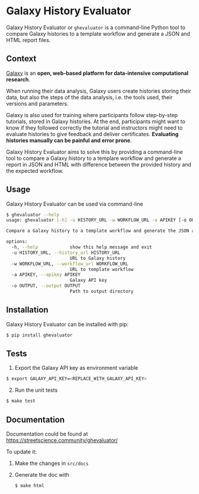 Galaxy History Evaluator
========================

Galaxy History Evaluator or `ghevaluator` is a command-line Python tool to compare Galaxy histories to a template workflow and generate a JSON and HTML report files.

## Context

[Galaxy](https://galaxyproject.org/) is an **open, web-based platform for data-intensive computational research**.

When running their data analysis, Galaxy users create histories storing their data, but also the steps of the data analysis, i.e. the tools used, their versions and parameters.

Galaxy is also used for training where participants follow step-by-step tutorials, stored in Galaxy histories. At the end, participants might want to know if they followed correctly the tutorial and instructors might need to evaluate histories to give feedback and deliver certificates.
**Evaluating histories manually can be painful and error prone**.

Galaxy History Evaluator aims to solve this by providing a command-line tool to compare a Galaxy history to a templare workflow and generate a report in JSON and HTML with difference between the provided history and the expected workflow.

## Usage

Galaxy History Evaluator can be used via command-line

```bash
$ ghevaluator --help
usage: ghevaluator [-h] -u HISTORY_URL -w WORKFLOW_URL -a APIKEY [-o OUTPUT]

Compare a Galaxy history to a template workflow and generate the JSON and HTML report files

options:
  -h, --help            show this help message and exit
  -u HISTORY_URL, --history_url HISTORY_URL
                        URL to Galaxy history
  -w WORKFLOW_URL, --workflow_url WORKFLOW_URL
                        URL to template workflow
  -a APIKEY, --apikey APIKEY
                        Galaxy API key
  -o OUTPUT, --output OUTPUT
                        Path to output directory
```

## Installation

Galaxy History Evaluator can be installed with pip:

```bash
$ pip install ghevaluator
```

## Tests

1. Export the Galaxy API key as environment variable

  ```bash
  $ export GALAXY_API_KEY=<REPLACE_WITH_GALAXY_API_KEY>
  ```

2. Run the unit tests

  ```bash
  $ make test
  ```


## Documentation


Documentation could be found at https://streetscience.community/ghevaluator/

To update it:

1. Make the changes in `src/docs`
2. Generate the doc with

    ```bash
    $ make html
    ```